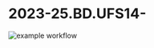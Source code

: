 # 2023-25.BD.UFS14-

![example workflow](https://github.com/github/2023-25.BD.UFS14/actions/workflows/pipeline-test.yml/badge.svg)